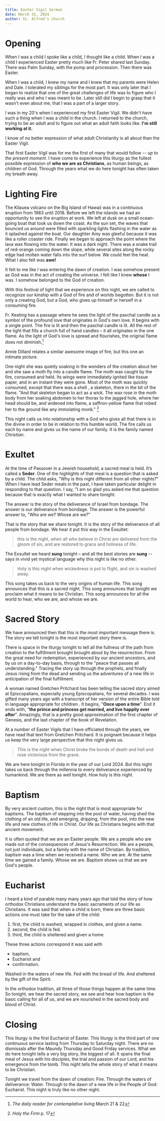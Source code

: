 ```yaml
---
title: Easter Vigil Sermon
date: March 31, 2024
author: St. Alfred's Church
---
```


# Opening

When I was a child I spoke like a child, I thought like a child. When I was a child I experienced Easter pretty much like Fr. Peter shared last Sunday. There was Palm Sunday, with the pomp and procession. Then there was Easter. 

When I was a child, I knew my name and I knew that my parents were Helen and Dale. I tolerated my siblings for the most part. It was only later that I began to realize that one of the great challenges of life was to figure who I really was and who I was meant to be. Later still did I begin to grasp that it wasn't even about me, that I was a part of a larger story.

I was in my 20's when I experienced my first Easter Vigil. We didn't have such a thing when I was a child in the church. I returned to the church, trying to be an adult and to figure out what an adult faith looks like. **I'm still working at it.**

I know of no better expression of what adult Christianity is all about than the Easter Vigil.

That first Easter Vigil was for me the first of many that would follow -- *up to the present moment*. I have come to experience this liturgy as the fullest possible expression of **who we are as Christians**, as human beings, as children of God. Through the years what we do here tonight has often taken my breath away.

# Lighting Fire
  
The Kilauea volcano on the Big Island of Hawaii was in a continuous eruption from 1983 until 2018. Before we left the islands we had an opportunity to see the eruption at work. We left at dusk on a small ocean-going boat that took us down the coast. As the sun set, the waves that bounced us around were filled with sparkling lights flashing in the water as it splashed against the boat. Our daughter Amy was gleeful because it was like a roller coaster ride. Finally we began to approach the point where the lava was flowing into the water. It was a dark night. There was a snake trail of red-orange coming down the slope, while several sites along the rocky edge had molten water falls into the surf below. We could feel the heat. What I also felt was **awe!**
  
It felt to me like I was entering the dawn of creation. I was somehow present as God was in the act of creating the universe. I felt like I knew **whose** I was. I somehow belonged to the God of creation.

With this festival of light that we experience on this night, we are called to recognize our kinship with a God of fire and of worlds begotten. But it is not only a creating God, but a God, who gives up himself or herself in a consuming fire.

Fr. Keating has a passage where he sees the light of the paschal candle as a symbol of the profound love that originates in God's own love. It begins with a single point. The fire is lit and then the paschal candle is lit. All the rest of the light that fills a church full of hand candles – it all originates in the one flame. As the light of God's love is spread and flourishes, the original flame does not diminish.[^1]
  
  Annie Dillard relates a similar awesome image of fire, but this one an intimate picture.
  
  One night she was quietly soaking in the wonders of the creation about her and she saw a moth fly into a candle flame. The moth was caught by the fire, consumed and held. Its wings were immediately ignited like tissue paper, and in an instant they were gone. Most of the moth was quickly consumed, except that there was a shell , a skeleton, there in the bit of the flame. "And that skeleton began to act as a wick. The wax rose in the moth body from her soaking abdomen to her thorax to the jagged hole, where her head should be, and widened into flame, a saffron-yellow flame that robed her to the ground like any immolating monk." [^2] 
  
  This night calls us into relationship with a God who gives all that there is in the divine in order to be in relation to this humble world. The fire calls us each by name and gives us the name of our family. It is the family named *Christian*.
  
# Exultet

At the time of Passover in a Jewish household, a sacred meal is held. It’s called a **Seder**. One of the highlights of that meal is a question that is asked by a child. The child asks, "Why is this night different from all other nights?" When I have lead Seder meals in the past, I have taken particular delight in responding to that question.  I say, "I am so glad you asked me that question because that is exactly what I wanted to share tonight. 

The answer is the story of the deliverance of Israel from bondage. The answer is our deliverance from bondage. The answer is the powerful answer to, "Who are we? Whose are we?"

That is the story that we share tonight. It is the story of the deliverance of all people from bondage. We hear it put this way in the Exsultet:

> this is the night, when all who believe in Christ are delivered from the gloom of sin, and are restored to grace and holiness of life.

The Exsultet we heard **sung** tonight – and all the best stories are **sung** -- says in vivid yet mystical language  why this night is like no other.

> Holy is this night when wickedness is put to flight, and sin is washed away.

This song takes us back to the very origins of human life. This song announces that this is a sacred night. This song announces that tonight we proclaim what it means to be Christian. This song announces for all the world to hear, who we are, and whose we are.

# Sacred Story

We have announced then that this is the most important message there is. The story we tell tonight is the most important story there is.

There is space in the liturgy tonight to tell all the fullness of the path from creation to the fulfillment brought brought about by the resurrection. From the great need for redemption, experienced by our ancient ancestors, and by us on a day-to-day basis, through to the "peace that passes all understanding." Tracing the story up through the prophets, and finally Jesus rising from the dead and sending us the adventures of a new life in anticipation of the final fulfillment.

A woman named Gretchen Pritchard has been telling the sacred story aimed at Episcopalians, especially young Episcopalians, for several decades. I was gifted many years ago with a transcript of her version of the entire Bible told in language appropriate for children . It begins, "**Once upon a time**". End it ends with, "**the prince and princess get married, and live happily ever after**". Amazingly, that is a pretty good approximation of the first chapter of Genesis, and the last chapter of the book of Revelation.

At a number of Easter Vigils that I have officiated through the years, we have read that text from Gretchen Pritchard. It is poignant because it helps us keep the very large perspective that this night gives us.

> This is the night when Christ broke the bonds of death and hell and rose victorious from the grave. 

We are here tonight in Florida in the year of our Lord 2024. But this night takes us back through the millennia to every deliverance experienced by humankind. We are there as well tonight. How holy is this night.

# Baptism

By very ancient custom, this is the night that is most appropriate for baptisms. The baptism of stepping into the pool of water, having shed the clothing of an old life, and emerging, dripping, from the pool, into the new life and new clothes of life in Christ. Our life as Christians begins with that ancient movement. 

It is often quoted that we are an Easter people. We are a people who are made out of the consequences of Jesus's Resurrection. We are a people, not just individuals, but a family with the name of Christian. By tradition, baptism was a time when we received a name. Who we are. At the same time we gained a family. Whose we are. Baptism shows us that we are God's people.

# Eucharist

I heard a kind of parable many many years ago that told the story of how orthodox Christians understand the basic sacraments of our life as Christians. It was said that when a child is born, there are three basic actions one must take for the sake of the child:

1. first, the child is washed, wrapped in clothes, and given a name.
2. second, the child is fed.
3. third, the child is sheltered and given a home.

These three actions correspond it was said with 

- baptism,
- Eucharist and
- confirmation.

Washed in the waters of new life. Fed with the bread of life. And sheltered by the gift of the Spirit.

In the orthodox tradition, all three of those things happen at the same time. So tonight, we hear the sacred story, we see and hear how baptism is the basic calling for all of us, and we are nourished in the sacred body and blood of Christ. 

# Closing

This liturgy is the first Eucharist of Easter. This liturgy is the third part of one continuous service lasting from Thursday to Saturday night. There are no dismissals after the Maundy Thursday and Good Friday services. What we do here tonight tells a very big story, the biggest of all. It spans the final meal of Jesus with his disciples, the trial and passion of our Lord, and his emergence from the tomb. This night tells the whole story of what it means to be Christian.

Tonight we travel from the dawn of creation: Fire. Through the waters of deliverance: Water. Through to the dawn of a new life in the People of God: Eucharist. This night is truly like no other night.



[^1]: *The daily reader for contemplative living* March 21 & 22
[^2]: _Holy the Firm_ p. 17
